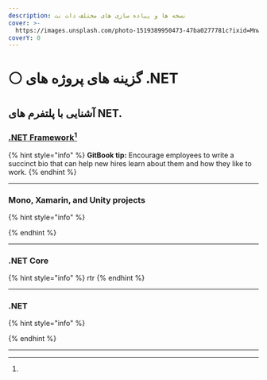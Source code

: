 ```yaml
---
description: نسخه ها و پیاده سازی های مختلف دات نت
cover: >-
  https://images.unsplash.com/photo-1519389950473-47ba0277781c?ixid=MnwxMjA3fDB8MHxwaG90by1wYWdlfHx8fGVufDB8fHx8&ixlib=rb-1.2.1&auto=format&fit=crop&w=2970&q=80
coverY: 0
---
```


# ⚪ گزینه های پروژه های .NET

## آشنایی با پلتفرم های NET.

### [.NET Framework](#user-content-fn-1)[^1]

{% hint style="info" %}
**GitBook tip:** Encourage employees to write a succinct bio that can help new hires learn about them and how they like to work.
{% endhint %}

***

### Mono, Xamarin, and Unity projects

{% hint style="info" %}

{% endhint %}

***

### .NET Core

{% hint style="info" %}
rtr
{% endhint %}

***

### .NET

{% hint style="info" %}

{% endhint %}

***



[^1]: 

